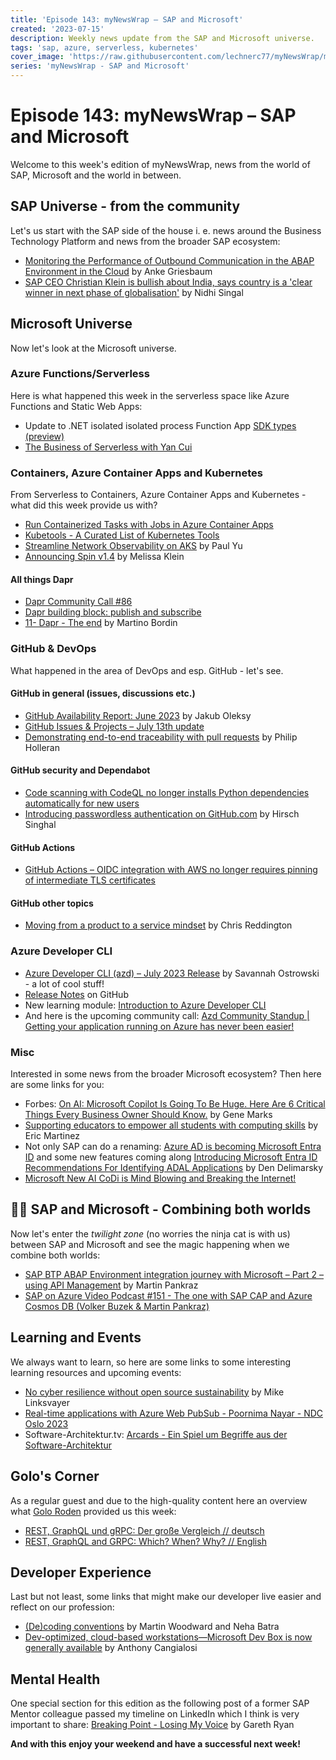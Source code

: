 ```yaml
---
title: 'Episode 143: myNewsWrap – SAP and Microsoft'
created: '2023-07-15'
description: Weekly news update from the SAP and Microsoft universe.
tags: 'sap, azure, serverless, kubernetes'
cover_image: 'https://raw.githubusercontent.com/lechnerc77/myNewsWrap/main/episodes/cover-images/episode143small.png'
series: 'myNewsWrap - SAP and Microsoft'
---
```


# Episode 143: myNewsWrap – SAP and Microsoft

Welcome to this week's edition of myNewsWrap, news from the world of SAP, Microsoft and the world in between.

## SAP Universe - from the community

Let's us start with the SAP side of the house i. e. news around the Business Technology Platform and news from the broader SAP ecosystem:

* [Monitoring the Performance of Outbound Communication in the ABAP Environment in the Cloud](https://blogs.sap.com/2023/07/03/monitoring-the-performance-of-outbound-communication-in-the-abap-environment-in-the-cloud/) by Anke Griesbaum
* [SAP CEO Christian Klein is bullish about India, says country is a 'clear winner in next phase of globalisation'](https://www.businesstoday.in/magazine/interview/story/sap-ceo-christian-klein-is-bullish-about-india-says-country-is-a-clear-winner-in-next-phase-of-globalisation-389233-2023-07-11) by Nidhi Singal

## Microsoft Universe

Now let's look at the Microsoft universe.

### Azure Functions/Serverless

Here is what happened this week in the serverless space like Azure Functions and Static Web Apps:

* Update to .NET isolated isolated process Function App [SDK types (preview)](https://learn.microsoft.com/azure/azure-functions/dotnet-isolated-process-guide#sdk-types-preview)
* [The Business of Serverless with Yan Cui](https://youtu.be/ztVSrQikdlo)

### Containers, Azure Container Apps and Kubernetes

From Serverless to Containers, Azure Container Apps and Kubernetes - what did this week provide us with?

* [Run Containerized Tasks with Jobs in Azure Container Apps](https://youtu.be/keg6C3WcJEw)
* [Kubetools - A Curated List of Kubernetes Tools](https://github.com/collabnix/kubetools)
* [Streamline Network Observability on AKS](https://dev.to/azure/streamline-network-observability-on-aks-3dl5) by Paul Yu
* [Announcing Spin v1.4](https://www.fermyon.com/blog/spin-v14) by Melissa Klein

#### All things Dapr

* [Dapr Community Call #86](https://youtu.be/HaupRpC-UIc)
* [Dapr building block: publish and subscribe](https://youtu.be/9MuhAbduHmo)
* [11- Dapr - The end](https://www.linkedin.com/pulse/11-dapr-end-martino-bordin/) by Martino Bordin

### GitHub & DevOps

What happened in the area of DevOps and esp. GitHub - let's see.

#### GitHub in general (issues, discussions etc.)

* [GitHub Availability Report: June 2023](https://github.blog/2023-07-12-github-availability-report-june-2023/) by Jakub Oleksy
* [GitHub Issues & Projects – July 13th update](https://github.blog/changelog/2023-07-13-github-issues-projects-july-13th-update/) 
* [Demonstrating end-to-end traceability with pull requests](https://github.blog/2023-07-11-demonstrating-end-to-end-traceability-with-pull-requests/) by Philip Holleran

#### GitHub security and Dependabot

* [Code scanning with CodeQL no longer installs Python dependencies automatically for new users](https://github.blog/changelog/2023-07-12-code-scanning-with-codeql-no-longer-installs-python-dependencies-automatically-for-new-users/)
* [Introducing passwordless authentication on GitHub.com](https://github.blog/2023-07-12-introducing-passwordless-authentication-on-github-com/) by Hirsch Singhal

#### GitHub Actions

* [GitHub Actions – OIDC integration with AWS no longer requires pinning of intermediate TLS certificates](https://github.blog/changelog/2023-07-13-github-actions-oidc-integration-with-aws-no-longer-requires-pinning-of-intermediate-tls-certificates/)

#### GitHub other topics

* [Moving from a product to a service mindset](https://github.blog/2023-07-13-moving-from-a-product-to-a-service-mindset/) by Chris Reddington

### Azure Developer CLI

* [Azure Developer CLI (azd) – July 2023 Release](https://devblogs.microsoft.com/azure-sdk/azure-developer-cli-azd-july-2023-release/?WT.mc_id=AZ-MVP-5004195) by Savannah Ostrowski - a lot of cool stuff!
* [Release Notes](https://github.com/Azure/azure-dev/releases/tag/azure-dev-cli_1.1.0) on GitHub
* New learning module: [Introduction to Azure Developer CLI](https://learn.microsoft.com/training/modules/introduction-to-azure-developer-cli/)
* And here is the upcoming community call: [Azd Community Standup | Getting your application running on Azure has never been easier!](https://www.youtube.com/live/BbzTdPgRk7E?feature=share)

### Misc

Interested in some news from the broader Microsoft ecosystem? Then here are some links for you:

* Forbes: [On AI: Microsoft Copilot Is Going To Be Huge. Here Are 6 Critical Things Every Business Owner Should Know.](https://www.forbes.com/sites/quickerbettertech/2023/07/12/on-ai-microsoft-copilot-is-going-to-be-huge-here-are-6-critical-things-every-business-owner-should-know/) by Gene Marks
* [Supporting educators to empower all students with computing skills](https://techcommunity.microsoft.com/t5/education-blog/supporting-educators-to-empower-all-students-with-computing/ba-p/3868622) by Eric Martinez
* Not only SAP can do a renaming: [Azure AD is becoming Microsoft Entra ID](https://azure.microsoft.com/updates/azure-ad-is-becoming-microsoft-entra-id/?WT.mc_id=AZ-MVP-5004195) and some new features coming along [Introducing Microsoft Entra ID Recommendations For Identifying ADAL Applications](https://devblogs.microsoft.com/identity/azure-ad-recommendations-adal/?WT.mc_id=AZ-MVP-5004195) by Den Delimarsky
* [Microsoft New AI CoDi is Mind Blowing and Breaking the Internet!](https://youtu.be/N2osuAknnXs)

## 🐱‍👤 SAP and Microsoft - Combining both worlds

Now let's enter the *twilight zone* (no worries the ninja cat is with us) between SAP and Microsoft and see the magic happening when we combine both worlds:

* [SAP BTP ABAP Environment integration journey with Microsoft – Part 2 – using API Management](https://blogs.sap.com/2023/07/14/sap-btp-abap-environment-integration-journey-with-microsoft-part-2-using-api-management/) by Martin Pankraz
* [SAP on Azure Video Podcast #151 - The one with SAP CAP and Azure Cosmos DB (Volker Buzek & Martin Pankraz)](https://youtu.be/rtENmIqRNHI)

## Learning and Events

We always want to learn, so here are some links to some interesting learning resources and upcoming events:

* [No cyber resilience without open source sustainability](https://github.blog/2023-07-12-no-cyber-resilience-without-open-source-sustainability/) by Mike Linksvayer
* [Real-time applications with Azure Web PubSub - Poornima Nayar - NDC Oslo 2023](https://youtu.be/rL8ckLV_oRQ)
* Software-Architektur.tv: [Arcards - Ein Spiel um Begriffe aus der Software-Architektur](https://www.youtube.com/live/FFcquNj4y_g?feature=share)

## Golo's Corner

As a regular guest and due to the high-quality content here an overview what [Golo Roden](https://twitter.com/goloroden) provided us this week:

* [REST, GraphQL und gRPC: Der große Vergleich // deutsch](https://youtu.be/NsdnGAAJfDk)
* [REST, GraphQL and GRPC: Which? When? Why? // English](https://youtu.be/WQ09G3bbaIA)

## Developer Experience

Last but not least, some links that might make our developer live easier and reflect on our profession:

* [(De)coding conventions](https://github.blog/2023-07-13-decoding-conventions/) by Martin Woodward and Neha Batra
* [Dev-optimized, cloud-based workstations—Microsoft Dev Box is now generally available](https://azure.microsoft.com/en-us/blog/dev-optimized-cloud-based-workstations-microsoft-dev-box-is-now-generally-available/?WT.mc_id=AZ-MVP-5004195) by Anthony Cangialosi

## Mental Health

One special section for this edition as the following post of a former SAP Mentor colleague passed my timeline on LinkedIn which I think is very important to share: [Breaking Point - Losing My Voice](https://www.linkedin.com/pulse/breaking-point-losing-my-voice-gareth-ryan) by Gareth Ryan

**And with this enjoy your weekend and have a successful next week!**
